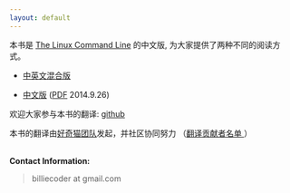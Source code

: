 ```yaml
---
layout: default
---
```

本书是 [The Linux Command Line](http://linuxcommand.org/) 的中文版,
为大家提供了两种不同的阅读方式。

* [中英文混合版](book)

* [中文版](book/zh) ([PDF](http://media.happycasts.net/tlcl.pdf) 2014.9.26)

欢迎大家参与本书的翻译: [github](https://github.com/billie66/TLCL)

<p>
本书的翻译由<a href="http://haoqicat.com/about/team">好奇猫团队</a>发起，并社区协同努力
（<a href="contributors.html">翻译贡献者名单 </a>）
</p>

<p><br /><b>Contact Information:</b></p>

<blockquote>
<p>billiecoder at gmail.com</p>
</blockquote>
